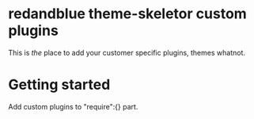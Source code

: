 # redandblue theme-skeletor custom plugins

This is _the_ place to add your customer specific plugins, themes whatnot.

# Getting started

Add custom plugins to "require":{} part.
